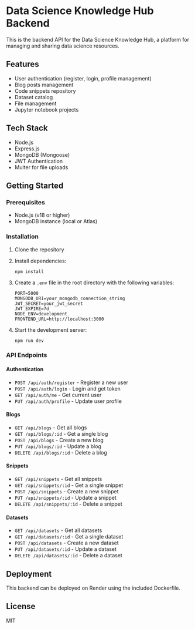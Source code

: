 # Data Science Knowledge Hub Backend

This is the backend API for the Data Science Knowledge Hub, a platform for managing and sharing data science resources.

## Features

- User authentication (register, login, profile management)
- Blog posts management
- Code snippets repository
- Dataset catalog
- File management
- Jupyter notebook projects

## Tech Stack

- Node.js
- Express.js
- MongoDB (Mongoose)
- JWT Authentication
- Multer for file uploads

## Getting Started

### Prerequisites

- Node.js (v18 or higher)
- MongoDB instance (local or Atlas)

### Installation

1. Clone the repository
2. Install dependencies:
   ```
   npm install
   ```
3. Create a `.env` file in the root directory with the following variables:
   ```
   PORT=5000
   MONGODB_URI=your_mongodb_connection_string
   JWT_SECRET=your_jwt_secret
   JWT_EXPIRE=7d
   NODE_ENV=development
   FRONTEND_URL=http://localhost:3000
   ```

4. Start the development server:
   ```
   npm run dev
   ```

### API Endpoints

#### Authentication
- `POST /api/auth/register` - Register a new user
- `POST /api/auth/login` - Login and get token
- `GET /api/auth/me` - Get current user
- `PUT /api/auth/profile` - Update user profile

#### Blogs
- `GET /api/blogs` - Get all blogs
- `GET /api/blogs/:id` - Get a single blog
- `POST /api/blogs` - Create a new blog
- `PUT /api/blogs/:id` - Update a blog
- `DELETE /api/blogs/:id` - Delete a blog

#### Snippets
- `GET /api/snippets` - Get all snippets
- `GET /api/snippets/:id` - Get a single snippet
- `POST /api/snippets` - Create a new snippet
- `PUT /api/snippets/:id` - Update a snippet
- `DELETE /api/snippets/:id` - Delete a snippet

#### Datasets
- `GET /api/datasets` - Get all datasets
- `GET /api/datasets/:id` - Get a single dataset
- `POST /api/datasets` - Create a new dataset
- `PUT /api/datasets/:id` - Update a dataset
- `DELETE /api/datasets/:id` - Delete a dataset

## Deployment

This backend can be deployed on Render using the included Dockerfile.

## License

MIT 